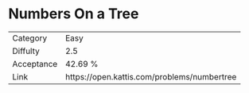 # Numbers On a Tree

<table>
    <tr>
        <td>Category</td>
        <td>Easy</td>
    </tr>
    <tr>
        <td>Diffulty</td>
        <td>2.5</td>
    </tr>
    <tr>
        <td>Acceptance</td>
        <td>42.69 %</td>
    </tr>
    <tr>
        <td>Link</td>
        <td>https://open.kattis.com/problems/numbertree</td>
    </tr>
</table>